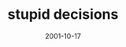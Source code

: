 ---
layout: base.njk
title : 'stupid decisions' 
view_title : 'stupid decisions' 
year : '2001' 
date : '2001-10-17' 
img_file : '/drawing/decisions.png' 
html_file : 'decicions' 
next_html : 'worryabout.html' 
year_order : '228' 
permalink : "title/{{html_file}}.html"
---